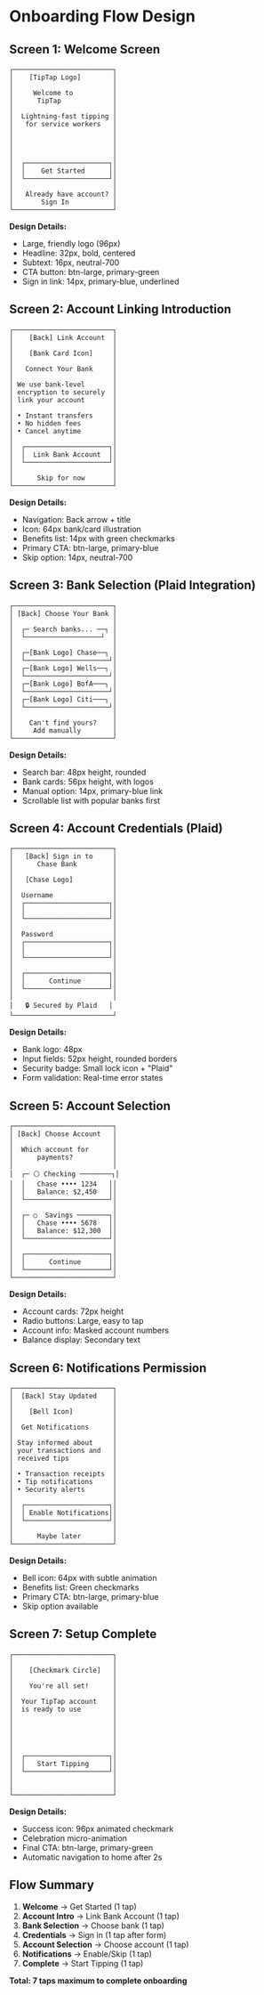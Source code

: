 # Onboarding Flow Design

## Screen 1: Welcome Screen
```
┌─────────────────────────┐
│    [TipTap Logo]        │
│                         │
│     Welcome to          │
│      TipTap             │
│                         │
│  Lightning-fast tipping │
│   for service workers   │
│                         │
│                         │
│                         │
│                         │
│  ┌─────────────────────┐│
│  │    Get Started      ││
│  └─────────────────────┘│
│                         │
│   Already have account? │
│       Sign In           │
└─────────────────────────┘
```

**Design Details:**
- Large, friendly logo (96px)
- Headline: 32px, bold, centered
- Subtext: 16px, neutral-700
- CTA button: btn-large, primary-green
- Sign in link: 14px, primary-blue, underlined

## Screen 2: Account Linking Introduction
```
┌─────────────────────────┐
│    [Back] Link Account  │
│                         │
│    [Bank Card Icon]     │
│                         │
│   Connect Your Bank     │
│                         │
│ We use bank-level       │
│ encryption to securely  │
│ link your account       │
│                         │
│ • Instant transfers     │
│ • No hidden fees        │
│ • Cancel anytime        │
│                         │
│  ┌─────────────────────┐│
│  │  Link Bank Account  ││
│  └─────────────────────┘│
│                         │
│      Skip for now       │
└─────────────────────────┘
```

**Design Details:**
- Navigation: Back arrow + title
- Icon: 64px bank/card illustration
- Benefits list: 14px with green checkmarks
- Primary CTA: btn-large, primary-blue
- Skip option: 14px, neutral-700

## Screen 3: Bank Selection (Plaid Integration)
```
┌─────────────────────────┐
│ [Back] Choose Your Bank │
│                         │
│  ┌─ Search banks... ──┐ │
│  └───────────────────┘  │
│                         │
│  ┌─[Bank Logo] Chase──┐ │
│  └─────────────────────┘│
│  ┌─[Bank Logo] Wells──┐ │
│  └─────────────────────┘│
│  ┌─[Bank Logo] BofA───┐ │
│  └─────────────────────┘│
│  ┌─[Bank Logo] Citi───┐ │
│  └─────────────────────┘│
│                         │
│    Can't find yours?    │
│     Add manually        │
└─────────────────────────┘
```

**Design Details:**
- Search bar: 48px height, rounded
- Bank cards: 56px height, with logos
- Manual option: 14px, primary-blue link
- Scrollable list with popular banks first

## Screen 4: Account Credentials (Plaid)
```
┌─────────────────────────┐
│   [Back] Sign in to     │
│      Chase Bank         │
│                         │
│   [Chase Logo]          │
│                         │
│  Username               │
│  ┌─────────────────────┐│
│  │                     ││
│  └─────────────────────┘│
│                         │
│  Password               │
│  ┌─────────────────────┐│
│  │                     ││
│  └─────────────────────┘│
│                         │
│  ┌─────────────────────┐│
│  │      Continue       ││
│  └─────────────────────┘│
│                         │
│   🔒 Secured by Plaid   │
└─────────────────────────┘
```

**Design Details:**
- Bank logo: 48px
- Input fields: 52px height, rounded borders
- Security badge: Small lock icon + "Plaid"
- Form validation: Real-time error states

## Screen 5: Account Selection
```
┌─────────────────────────┐
│ [Back] Choose Account   │
│                         │
│  Which account for      │
│      payments?          │
│                         │
│  ┌─ ⚪ Checking ────────┐│
│  │   Chase •••• 1234   ││
│  │   Balance: $2,450   ││
│  └─────────────────────┘│
│                         │
│  ┌─ ○  Savings ────────┐│
│  │   Chase •••• 5678   ││
│  │   Balance: $12,300  ││
│  └─────────────────────┘│
│                         │
│  ┌─────────────────────┐│
│  │      Continue       ││
│  └─────────────────────┘│
└─────────────────────────┘
```

**Design Details:**
- Account cards: 72px height
- Radio buttons: Large, easy to tap
- Account info: Masked account numbers
- Balance display: Secondary text

## Screen 6: Notifications Permission
```
┌─────────────────────────┐
│  [Back] Stay Updated    │
│                         │
│    [Bell Icon]          │
│                         │
│  Get Notifications      │
│                         │
│ Stay informed about     │
│ your transactions and   │
│ received tips           │
│                         │
│ • Transaction receipts  │
│ • Tip notifications     │
│ • Security alerts       │
│                         │
│  ┌─────────────────────┐│
│  │ Enable Notifications││
│  └─────────────────────┘│
│                         │
│      Maybe later        │
└─────────────────────────┘
```

**Design Details:**
- Bell icon: 64px with subtle animation
- Benefits list: Green checkmarks
- Primary CTA: btn-large, primary-blue
- Skip option available

## Screen 7: Setup Complete
```
┌─────────────────────────┐
│                         │
│    [Checkmark Circle]   │
│                         │
│    You're all set!      │
│                         │
│  Your TipTap account    │
│  is ready to use        │
│                         │
│                         │
│                         │
│                         │
│                         │
│  ┌─────────────────────┐│
│  │   Start Tipping     ││
│  └─────────────────────┘│
│                         │
│                         │
└─────────────────────────┘
```

**Design Details:**
- Success icon: 96px animated checkmark
- Celebration micro-animation
- Final CTA: btn-large, primary-green
- Automatic navigation to home after 2s

## Flow Summary
1. **Welcome** → Get Started (1 tap)
2. **Account Intro** → Link Bank Account (1 tap)
3. **Bank Selection** → Choose bank (1 tap)
4. **Credentials** → Sign in (1 tap after form)
5. **Account Selection** → Choose account (1 tap)
6. **Notifications** → Enable/Skip (1 tap)
7. **Complete** → Start Tipping (1 tap)

**Total: 7 taps maximum to complete onboarding**